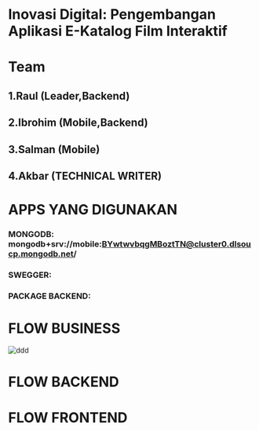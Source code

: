 # Inovasi Digital: Pengembangan Aplikasi E-Katalog Film Interaktif

# Team
## 1.Raul (Leader,Backend)
## 2.Ibrohim (Mobile,Backend)
## 3.Salman (Mobile)
## 4.Akbar (TECHNICAL WRITER)


# APPS YANG DIGUNAKAN
### MONGODB: mongodb+srv://mobile:BYwtwvbqgMBoztTN@cluster0.dlsoucp.mongodb.net/
### SWEGGER:
### PACKAGE BACKEND:


# FLOW BUSINESS
![ddd](https://github.com/E-Katalog-Film/.github/assets/94241597/bc327932-677b-4bd6-bd30-93eb1fe95f81)



# FLOW BACKEND




# FLOW FRONTEND
